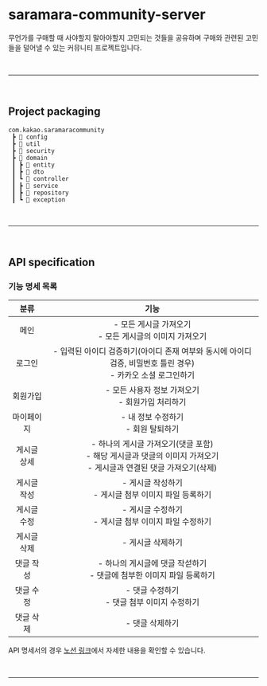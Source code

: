 # saramara-community-server
무언가를 구매할 때 사야할지 말아야할지 고민되는 것들을 공유하며 구매와 관련된 고민들을 덜어낼 수 있는 커뮤니티 프로젝트입니다.

<br><hr><br>

## Project packaging

```
com.kakao.saramaracommunity
 ┣ 📂 config
 ┣ 📂 util
 ┣ 📂 security
 ┣ 📂 domain
 ┃ ┣ 📂 entity
 ┃ ┣ 📂 dto
 ┃ ┗ 📂 controller
 ┃ ┣ 📂 service
 ┃ ┣ 📂 repository
 ┃ ┗ 📂 exception
```

<br><hr><br>

## API specification

### 기능 명세 목록
|분류|기능|
|:--:|:--:|
|메인|- 모든 게시글 가져오기<br>- 모든 게시글의 이미지 가져오기|
|로그인|- 입력된 아이디 검증하기(아이디 존재 여부와 동시에 아이디 검증, 비밀번호 틀린 경우)<br>- 카카오 소셜 로그인하기|
|회원가입|- 모든 사용자 정보 가져오기<br>- 회원가입 처리하기|
|마이페이지|- 내 정보 수정하기<br>- 회원 탈퇴하기|
|게시글 상세|- 하나의 게시글 가져오기(댓글 포함)<br>- 해당 게시글과 댓글의 이미지 가져오기<br>- 게시글과 연결된 댓글 가져오기(삭제)|
|게시글 작성|- 게시글 작성하기<br>- 게시글 첨부 이미지 파일 등록하기|
|게시글 수정|- 게시글 수정하기<br>- 게시글 첨부 이미지 파일 수정하기|
|게시글 삭제|- 게시글 삭제하기|
|댓글 작성|- 하나의 게시글에 댓글 작섣하기<br>- 댓글에 첨부한 이미지 파일 등록하기|
|댓글 수정|- 댓글 수정하기<br>- 댓글 첨부 이미지 수정하기|
|댓글 삭제|- 댓글 삭제하기|

API 명세서의 경우 [노션 링크](https://www.notion.so/API-bbd684c73e4d41c3b27a5872a4717060?pvs=4)에서 자세한 내용을 확인할 수 있습니다.


<br><hr><br>

